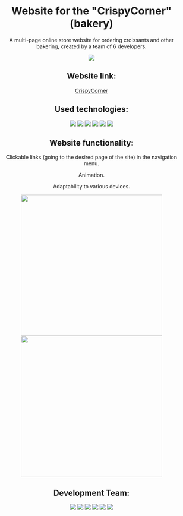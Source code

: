 <div id="header" align="center">
  <h1> Website for the "CrispyCorner" (bakery)</h1>
  <p>A multi-page online store website for ordering croissants and other bakering, created by a team of 6 developers.</p>
  <img src="https://github.com/elencodes/project_bakery/blob/main/assets/gif/promo1.gif">
  <h2>Website link:</h2>
  <a href="https://elencodes.github.io/project_bakery/">CrispyCorner</a>
  <h2>Used technologies:</h2> 
    <div id=technologies>
      <img src="https://img.shields.io/badge/html5-%23E34F26.svg?style=for-the-badge&logo=html5&logoColor=white">
      <img src="https://img.shields.io/badge/SASS-hotpink.svg?style=for-the-badge&logo=SASS&logoColor=white">
      <img src="https://img.shields.io/badge/css3-%231572B6.svg?style=for-the-badge&logo=css3&logoColor=white">
      <img src="https://img.shields.io/badge/github-%23121011.svg?style=for-the-badge&logo=github&logoColor=white">
      <img src="https://img.shields.io/badge/figma-%23F24E1E.svg?style=for-the-badge&logo=figma&logoColor=white">
      <img src="https://img.shields.io/badge/Notion-%23000000.svg?style=for-the-badge&logo=notion&logoColor=white">
    </div>
  <h2>Website functionality:</h2>
  <p>Clickable links (going to the desired page of the site) in the navigation menu.</p>
  <p>Animation.</p>
  <p>Adaptability to various devices.</p>
  <img src="https://github.com/elencodes/project_bakery/blob/main/assets/github/burger-menu-11.png" height="380">
  <img src="https://github.com/elencodes/project_bakery/blob/main/assets/github/burger-menu-12.png" height="380">
  <h2>Development Team:</h2>
  <div id=bages>
    <a href="https://github.com/elencodes"><img src="https://img.shields.io/badge/elena-%23B2FCE4?style=for-the-badge&logo=github&logoColor=%23222324"></a>
    <a href="https://github.com/ria-helluva-boss"><img src="https://img.shields.io/badge/victoria-%23FFDD00?style=for-the-badge&logo=github&logoColor=%23222222"></a>
    <a href="https://github.com/MarikaShub"><img src="https://img.shields.io/badge/marina-%239ED5FF?style=for-the-badge&logo=github&logoColor=%23222222"></a>
    <a href="https://github.com/sova0110"><img src="https://img.shields.io/badge/olga-%23CCFF00?style=for-the-badge&logo=github&logoColor=%23222222"></a>
    <a href="https://github.com/MariaKazikaeva"><img src="https://img.shields.io/badge/maria-%23FF90E8?style=for-the-badge&logo=github&logoColor=%23222222"></a>
    <a href="https://github.com/DariaUmipa"><img src="https://img.shields.io/badge/daria-%23BBDDE5?style=for-the-badge&logo=github&logoColor=%23222222"></a>
  </div>
</div>

